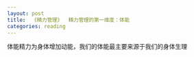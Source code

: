 ```yaml
---
layout: post
title:  《精力管理》  精力管理的第一维度：体能
categories: reading
---
```


体能精力为身体增加动能，我们的体能最主要来源于我们的身体生理

# 
<!--stackedit_data:
eyJoaXN0b3J5IjpbLTg2NTQ5NDY1NiwxNjgwMjY1NTA3XX0=
-->